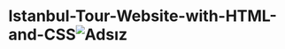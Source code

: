# Istanbul-Tour-Website-with-HTML-and-CSS![Adsız](https://user-images.githubusercontent.com/93832227/183076731-897938ba-e372-4d7c-899d-da9db4f19bff.png)
